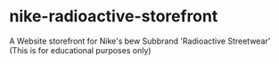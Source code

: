 # nike-radioactive-storefront
A Website storefront for Nike's bew Subbrand 'Radioactive Streetwear' (This is for educational purposes only)
